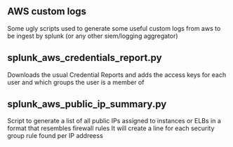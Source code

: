 ## AWS custom logs

Some ugly scripts used to generate some useful custom logs from aws to be ingest by splunk (or any other siem/logging aggregator)


## splunk_aws_credentials_report.py
Downloads the usual Credential Reports and adds the access keys for each user and which groups the user is a member of


## splunk_aws_public_ip_summary.py
Script to generate a list of all public IPs assigned to instances or ELBs in a format that resembles firewall rules
It will create a line for each security group rule found per IP addreess
